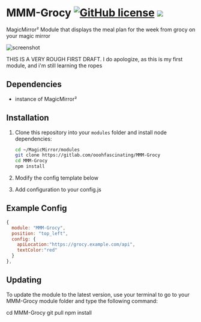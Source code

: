 # MMM-Grocy  [![GitHub license](https://img.shields.io/badge/license-MIT-blue.svg)](https://github.com/ooohfascinating/MMM-Grocy/raw/master/LICENSE) <img src="https://img.shields.io/badge/Maintained%3F-yes-green.svg"/>
MagicMirror² Module that displays the meal plan for the week from grocy on your magic mirror

![screenshot](https://github.com/ooohfascinating/MMM-Grocy/blob/main/docs/Screenshot.png)


THIS IS A VERY ROUGH FIRST DRAFT. I do apologize, as this is my first module, and i'm still learning the ropes

## Dependencies

- instance of MagicMirror²

## Installation

1. Clone this repository into your `modules` folder and install node dependencies:

   ```bash
   cd ~/MagicMirror/modules
   git clone https://gitlab.com/ooohfascinating/MMM-Grocy
   cd MMM-Grocy
   npm install
   ```

2. Modify the config template below
3. Add configuration to your config.js

## Example Config

```js
{
  module: "MMM-Grocy",
  position: "top_left",
  config: {
    apiLocation:"https://grocy.example.com/api",
    textColor:"red"
  }
},
```
## Updating

To update the module to the latest version, use your terminal to go to your MMM-Grocy module folder and type the following command:

cd MMM-Grocy
git pull
npm install



